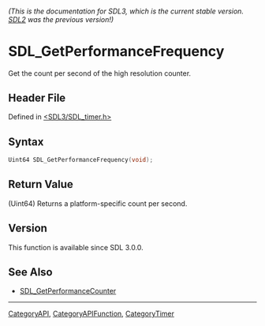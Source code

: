 ###### (This is the documentation for SDL3, which is the current stable version. [SDL2](https://wiki.libsdl.org/SDL2/) was the previous version!)
# SDL_GetPerformanceFrequency

Get the count per second of the high resolution counter.

## Header File

Defined in [<SDL3/SDL_timer.h>](https://github.com/libsdl-org/SDL/blob/main/include/SDL3/SDL_timer.h)

## Syntax

```c
Uint64 SDL_GetPerformanceFrequency(void);
```

## Return Value

(Uint64) Returns a platform-specific count per second.

## Version

This function is available since SDL 3.0.0.

## See Also

- [SDL_GetPerformanceCounter](SDL_GetPerformanceCounter)

----
[CategoryAPI](CategoryAPI), [CategoryAPIFunction](CategoryAPIFunction), [CategoryTimer](CategoryTimer)

